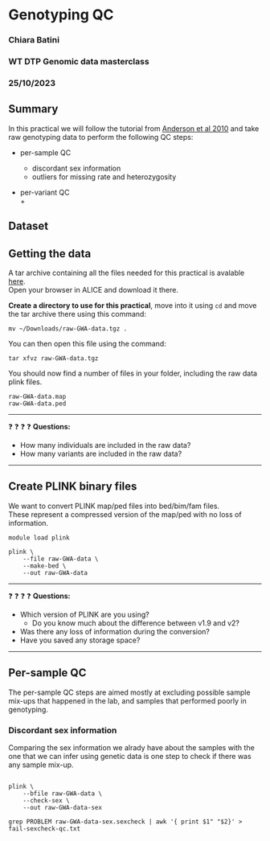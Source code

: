 # Genotyping QC   
### Chiara Batini  
### WT DTP Genomic data masterclass  
### 25/10/2023  

## Summary  

In this practical we will follow the tutorial from 
[Anderson et al 2010](https://drive.google.com/file/d/1tKREcp8m8qc5o8S0JfyyNu9R--LbAd0F/view?usp=sharing) and 
take raw genotyping data to perform the following QC steps:  

* per-sample QC  
	+ discordant sex information  
	+ outliers for missing rate and heterozygosity  
	
* per-variant QC  
	+ 



## Dataset


## Getting the data  

A tar archive containing all the files needed for this practical is avalable 
[here](https://drive.google.com/file/d/10Dhal1aB1VAAPbIR6F88AWlPmwxsWTtC/view?usp=share_link).  
Open your browser in ALICE and download it there. 

**Create a directory to use for this practical**, 
move into it using `cd` and move the tar archive there using this command:  
```
mv ~/Downloads/raw-GWA-data.tgz .
```

You can then open this file using the command:  
```
tar xfvz raw-GWA-data.tgz
```

You should now find a number of files in your folder, including the raw data plink files.
```
raw-GWA-data.map
raw-GWA-data.ped
```  

-----
:question: :question: :question: :question: **Questions:**  

* How many individuals are included in the raw data?   
* How many variants are included in the raw data?   
-----


## Create PLINK binary files  

We want to convert PLINK map/ped files into bed/bim/fam files.  
These represent a compressed version of the map/ped with no loss of information.  

```
module load plink

plink \
	--file raw-GWA-data \
	--make-bed \
	--out raw-GWA-data

``` 

-----
:question: :question: :question: :question: **Questions:**  

* Which version of PLINK are you using?  
	+ Do you know much about the difference between v1.9 and v2?     
* Was there any loss of information during the conversion?  
* Have you saved any storage space?  
   
-----

## Per-sample QC  
The per-sample QC steps are aimed mostly at excluding possible 
sample mix-ups that happened in the lab, and samples that performed poorly in 
genotyping.  


### Discordant sex information  
Comparing the sex information we alrady have about the samples with the 
one that we can infer using genetic data is one step to check if there was any sample mix-up.  


```

plink \
	--bfile raw-GWA-data \
	--check-sex \
	--out raw-GWA-data-sex

grep PROBLEM raw-GWA-data-sex.sexcheck | awk '{ print $1" "$2}' > fail-sexcheck-qc.txt
```
 


